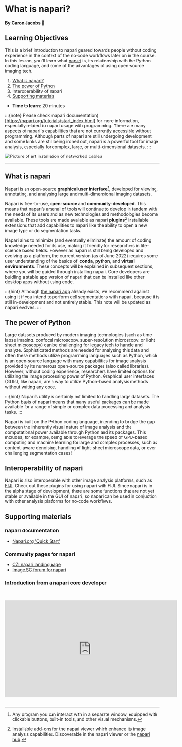 What is napari?
=======================
**By [Caron Jacobs](https://chanzuckerberg.github.io/napari-segmentation-workshop/preface/whomadethis.html#caron-jacobs) 🔬**
## Learning Objectives

This is a brief introduction to napari geared towards people without coding experience in the context of the no-code workflows later on in the course. In this lesson, you'll learn what [napari](https://www.napari.org) is, its relationship with the Python coding language, and some of the advantages of using open-source imaging tech. 

1.  [What is napari?](https://chanzuckerberg.github.io/napari-segmentation-workshop/onboard/whatisnapari.html#what-is-napari)
2.  [The power of Python](https://chanzuckerberg.github.io/napari-segmentation-workshop/onboard/whatisnapari.html#the-power-of-python)
3.  [Interoperability of napari](https://chanzuckerberg.github.io/napari-segmentation-workshop/onboard/whatisnapari.html#interoperability-of-napari)
4.  [Supporting materials](https://chanzuckerberg.github.io/napari-segmentation-workshop/onboard/whatisnapari.html#supporting-materials)

- **Time to learn**: 20 minutes

:::{note}
Please check (napari documentation)[https://napari.org/tutorials/start_index.html] for more information, especially related to napari usage with programming. There are many aspects of napari's capabilities that are not currently accessible without programming. Although parts of napari are still undergoing development and some kinks are still being ironed out, napari is a powerful tool for image analysis, especially for complex, large, or multi-dimensional datasets.
:::

![Picture of art installation of networked cables](images/napari-viewer.gif)

---

## What is napari

Napari is an open-source **graphical user interface**[^mynote], developed for viewing, annotating, and analysing large and multi-dimensional imaging datasets. 

[^mynote]: Any program you can interact with in a separate window, equipped with clickable buttons, built-in tools, and other visual mechanisms.

Napari is free-to-use, **open-source** and **community-developed**. This means that napari’s arsenal of tools will continue to develop in tandem with the needs of its users and as new technologies and methodologies become available. These tools are made available as napari **plugins**[^mynote2] installable extensions that add capabilities to napari like the ability to open a new image type or do segmentation tasks. 

[^mynote2]: Installable add-ons for the napari viewer which enhance its image analysis capabilities. Discoverable in the napari viewer or the [napari hub](https://www.napari-hub.org). 


Napari aims to minimize (and eventually eliminate) the amount of coding knowledge needed for its use, making it friendly for researchers in life-science based fields. However as napari is still being developed and evolving as a platform, the current version (as of June 2022) requires some user understanding of the basics of: **conda**, **python**, and **virtual environments**. These concepts will be explained in subsequent sections, where you will be guided through installing napari. Core developers are buidling a stable app version of napari that can be installed like other desktop apps without using code. 

:::{hint}
Although [the napari app](https://napari.org/tutorials/fundamentals/quick_start.html#installation) already exists, we recommend against using it if you intend to perform cell segmentations with napari, because it is still in-development and not entirely stable. This note will be updated as napari evolves.
:::

## The power of Python

Large datasets produced by modern imaging technologies (such as time lapse imaging, confocal microscopy, super-resolution microscopy, or light sheet microscopy) can be challenging for legacy tech to handle and analyze. Sophisticated methods are needed for analysing this data and often these methods utilize programming languages such as Python, which is an open-source language with many capabilities for image analysis provided by its numerous open-source packages (also called libraries). However, without coding experience, researchers have limited options for utilizing the image processing power of Python. Graphical user interfaces (GUIs), like napari, are a way to utilize Python-based analysis methods without writing any code.

:::{hint}
Napari’s utility is certainly not limited to handling large datasets. The Python basis of napari means that many useful packages can be made available for a range of simple or complex data processing and analysis tasks.
:::

Napari is built on the Python coding language, intending to bridge the gap between the inherently visual nature of image analysis and the computational power available through Python and its packages. This includes, for example, being able to leverage the speed of GPU-based computing and machine learning for large and complex processes, such as content-aware denoising, handling of light-sheet microscope data, or even challenging segmentation cases! 

## Interoperability of napari

Napari is also interoperable with other image analysis platforms, such as [FIJI](https://imagej.net/software/fiji/). Check out these plugins for using napari with FIJI. Since napari is in the alpha stage of development, there are some functions that are not yet stable or available in the GUI of napari, so napari can be used in conjuction with other analysis platforms for no-code workflows.

## Supporting materials

### napari documentation

- [Napari.org 'Quick Start'](https://napari.org/tutorials/fundamentals/quick_start.html)

### Community pages for napari

- [CZI napari landing page](https://chanzuckerberg.com/napari-a-multi-dimensional-image-viewer-for-python/)
- [Image.SC forum for napari](https://forum.image.sc/tag/napari)

### Introduction from a napari core developer

<br><center><iframe width="560" height="315" src="https://www.youtube.com/embed/VXdFOcBCto4" title="YouTube video player" frameborder="0" allow="accelerometer; autoplay; clipboard-write; encrypted-media; gyroscope; picture-in-picture" allowfullscreen></iframe></center> <br>


